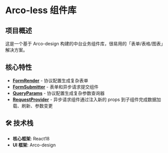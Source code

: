 # Arco-less 组件库

## 项目概述

这是一个基于 Arco-design 构建的中台业务组件库，很易用的「表单/表格/图表」解决方案。

## 核心特性

- **[FormRender](https://larvio07.github.io/arco-lesscode/?path=/docs/formrender--docs)** - 协议配置生成复杂表单
- **[FormSubmitter](https://larvio07.github.io/arco-lesscode/?path=/docs/formsubmitter--docs)** - 表单和异步请求提交组件
- **[QueryParams](https://larvio07.github.io/arco-lesscode/?path=/docs/queryparams--docs)** - 协议配置生成复杂参数查询器
- **[RequestProvider](https://larvio07.github.io/arco-lesscode/?path=/docs/requestprovider--docs)** - 异步请求组件通过注入新的 props 到子组件完成数据加载、刷新、参数变更

## 🛠 技术栈

- **核心框架**: React18
- **UI 框架**: Arco-design
